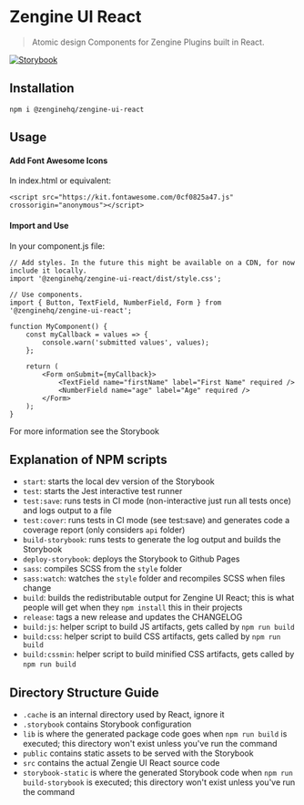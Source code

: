 # Zengine UI React

> Atomic design Components for Zengine Plugins built in React.

[![Storybook](https://cdn.jsdelivr.net/gh/storybookjs/brand@master/badge/badge-storybook.svg)](https://zenginehq.github.io/zengine-ui-react)

## Installation

```
npm i @zenginehq/zengine-ui-react
```

## Usage

#### Add Font Awesome Icons
In index.html or equivalent:
```
<script src="https://kit.fontawesome.com/0cf0825a47.js" crossorigin="anonymous"></script>
```

#### Import and Use
In your component.js file:
```
// Add styles. In the future this might be available on a CDN, for now include it locally.
import '@zenginehq/zengine-ui-react/dist/style.css';

// Use components.
import { Button, TextField, NumberField, Form } from '@zenginehq/zengine-ui-react';

function MyComponent() {
    const myCallback = values => {
        console.warn('submitted values', values);
    };

    return (
        <Form onSubmit={myCallback}>
            <TextField name="firstName" label="First Name" required />
            <NumberField name="age" label="Age" required />
        </Form>
    );
}
```

For more information see the Storybook

## Explanation of NPM scripts

- `start`: starts the local dev version of the Storybook
- `test`: starts the Jest interactive test runner
- `test:save`: runs tests in CI mode (non-interactive just run all tests once) and logs output to a file
- `test:cover`: runs tests in CI mode (see test:save) and generates code a coverage report (only considers `api` folder)
- `build-storybook`: runs tests to generate the log output and builds the Storybook
- `deploy-storybook`: deploys the Storybook to Github Pages
- `sass`: compiles SCSS from the `style` folder
- `sass:watch`: watches the `style` folder and recompiles SCSS when files change
- `build`: builds the redistributable output for Zengine UI React; this is what people will get when they `npm install` this in their projects
- `release`: tags a new release and updates the CHANGELOG
- `build:js`: helper script to build JS artifacts, gets called by `npm run build`
- `build:css`: helper script to build CSS artifacts, gets called by `npm run build`
- `build:cssmin`: helper script to build minified CSS artifacts, gets called by `npm run build`

## Directory Structure Guide

- `.cache` is an internal directory used by React, ignore it
- `.storybook` contains Storybook configuration
- `lib` is where the generated package code goes when `npm run build` is executed; this directory won't exist unless you've run the command
- `public` contains static assets to be served with the Storybook
- `src` contains the actual Zengie UI React source code
- `storybook-static` is where the generated Storybook code when `npm run build-storybook` is executed; this directory won't exist unless you've run the command
